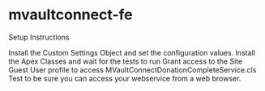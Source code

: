 # mvaultconnect-fe

Setup Instructions

Install the Custom Settings Object and set the configuration values.
Install the Apex Classes and wait for the tests to run
Grant access to the Site Guest User profile to access	MVaultConnectDonationCompleteService.cls
Test to be sure you can access your webservice from a web browser.
